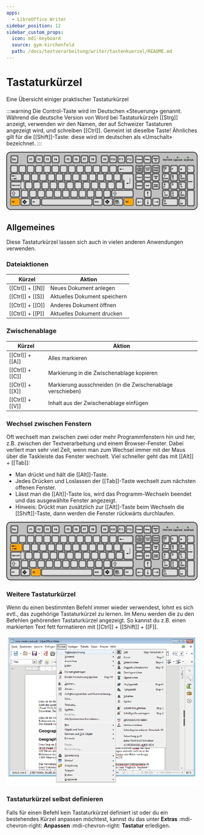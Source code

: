 ```yaml
---
apps:
  - LibreOffice Writer
sidebar_position: 12
sidebar_custom_props:
  icon: mdi-keyboard
  source: gym-kirchenfeld
  path: /docs/textverarbeitung/writer/tastenkuerzel/README.md
---
```


# Tastaturkürzel



Eine Übersicht einiger praktischer Tastaturkürzel


:::warning
Die Control-Taste wird im Deutschen «Steuerung» genannt. Während die deutsche Version von Word bei Tastaturkürzeln [[Strg]] anzeigt, verwenden wir den Namen, der auf Schweizer Tastaturen angezeigt wird, und schreiben [[Ctrl]]. Gemeint ist dieselbe Taste!
Ähnliches gilt für die [[Shift]]-Taste: diese wird im deutschen als «Umschalt» bezeichnet.
:::

![Orange hervorgehoben: linke und rechte Ctrl-Taste](./images/keyboard-control.svg)


## Allgemeines
Diese Tastaturkürzel lassen sich auch in vielen anderen Anwendungen verwenden.

### Dateiaktionen

| Kürzel           | Aktion                       |
| ---------------- | ---------------------------- |
| [[Ctrl]] + [[N]] | Neues Dokument anlegen       |
| [[Ctrl]] + [[S]] | Aktuelles Dokument speichern |
| [[Ctrl]] + [[O]] | Anderes Dokument öffnen      |
| [[Ctrl]] + [[P]] | Aktuelles Dokument drucken   |

### Zwischenablage

| Kürzel           | Aktion                                                      |
| ---------------- | ----------------------------------------------------------- |
| [[Ctrl]] + [[A]] | Alles markieren                                             |
| [[Ctrl]] + [[C]] | Markierung in die Zwischenablage kopieren                   |
| [[Ctrl]] + [[X]] | Markierung ausschneiden (in die Zwischenablage verschieben) |
| [[Ctrl]] + [[V]] | Inhalt aus der Zwischenablage einfügen                      |


### Wechsel zwischen Fenstern
Oft wechselt man zwischen zwei oder mehr Programmfenstern hin und her, z.B. zwischen der Textverarbeitung und einem Browser-Fenster. Dabei verliert man sehr viel Zeit, wenn man zum Wechsel immer mit der Maus über die Taskleiste das Fenster wechselt. Viel schneller geht das mit [[Alt]] + [[Tab]]:

* Man drückt und hält die [[Alt]]-Taste.
* Jedes Drücken und Loslassen der [[Tab]]-Taste wechselt zum nächsten offenen Fenster.
* Lässt man die [[Alt]]-Taste los, wird das Programm-Wechseln beendet und das ausgewählte Fenster angezeigt.
* Hinweis: Drückt man zusätzlich zur [[Alt]]-Taste beim Wechseln die [[Shift]]-Taste, dann werden die Fenster rückwärts durchlaufen.

![Orange hervorgehoben: Alt- und Tab-Taste](./images/keyboard-alt.svg)



### Weitere Tastaturkürzel
Wenn du einen bestimmten Befehl immer wieder verwendest, lohnt es sich evtl., das zugehörige Tastaturkürzel zu lernen. Im Menu werden die zu den Befehlen gehörenden Tastaturkürzel angezeigt. So kannst du z.B. einen markierten Text fett formatieren mit [[Ctrl]] + [[Shift]] + [[F]].

![Tastaturkürzel im Menu](./images/weitere-shortcuts.lo.png)

### Tastaturkürzel selbst definieren
Falls für einen Befehl kein Tastaturkürzel definiert ist oder du ein bestehendes Kürzel anpassen möchtest, kannst du das unter __Extras__ :mdi-chevron-right: __Anpassen__ :mdi-chevron-right: __Tastatur__ erledigen.
